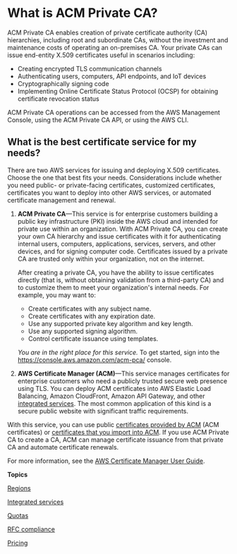 # What is ACM Private CA?<a name="PcaWelcome"></a>

ACM Private CA enables creation of private certificate authority \(CA\) hierarchies, including root and subordinate CAs, without the investment and maintenance costs of operating an on\-premises CA\. Your private CAs can issue end\-entity X\.509 certificates useful in scenarios including:
+ Creating encrypted TLS communication channels 
+ Authenticating users, computers, API endpoints, and IoT devices
+ Cryptographically signing code
+ Implementing Online Certificate Status Protocol \(OCSP\) for obtaining certificate revocation status

ACM Private CA operations can be accessed from the AWS Management Console, using the ACM Private CA API, or using the AWS CLI\.

## What is the best certificate service for my needs?<a name="service-options"></a>

There are two AWS services for issuing and deploying X\.509 certificates\. Choose the one that best fits your needs\. Considerations include whether you need public\- or private\-facing certificates, customized certificates, certificates you want to deploy into other AWS services, or automated certificate management and renewal\.

1. **ACM Private CA**—This service is for enterprise customers building a public key infrastructure \(PKI\) inside the AWS cloud and intended for private use within an organization\. With ACM Private CA, you can create your own CA hierarchy and issue certificates with it for authenticating internal users, computers, applications, services, servers, and other devices, and for signing computer code\. Certificates issued by a private CA are trusted only within your organization, not on the internet\. 

   After creating a private CA, you have the ability to issue certificates directly \(that is, without obtaining validation from a third\-party CA\) and to customize them to meet your organization's internal needs\. For example, you may want to:
   + Create certificates with any subject name\.
   + Create certificates with any expiration date\.
   + Use any supported private key algorithm and key length\.
   + Use any supported signing algorithm\.
   + Control certificate issuance using templates\.

    *You are in the right place for this service\.* To get started, sign into the [https://console\.aws\.amazon\.com/acm\-pca/](https://console.aws.amazon.com/acm-pca/) console\.

1.  **AWS Certificate Manager \(ACM\)**—This service manages certificates for enterprise customers who need a publicly trusted secure web presence using TLS\. You can deploy ACM certificates into AWS Elastic Load Balancing, Amazon CloudFront, Amazon API Gateway, and other [integrated services](https://docs.aws.amazon.com/acm/latest/userguide/acm-services.html)\. The most common application of this kind is a secure public website with significant traffic requirements\. 

   With this service, you can use public [certificates provided by ACM](https://docs.aws.amazon.com/acm/latest/userguide/gs-acm-request-public.html) \(ACM certificates\) or [ certificates that you import into ACM](https://docs.aws.amazon.com/acm/latest/userguide/import-certificate.html)\. If you use ACM Private CA to create a CA, ACM can manage certificate issuance from that private CA and automate certificate renewals\. 

   For more information, see the [AWS Certificate Manager User Guide](https://docs.aws.amazon.com/acm/latest/userguide/acm-overview.html)\. 

**Topics**

[Regions](PcaRegions.md)

[Integrated services](PcaIntegratedServices.md)

[Quotas](PcaLimits.md)

[RFC compliance](RFC-compliance.md)

[Pricing](PcaPricing.md)
